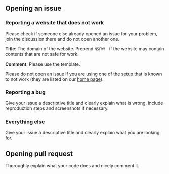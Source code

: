 ## Opening an issue

### Reporting a website that does not work

Please check if someone else already opened an issue for your problem, join the discussion there and do not open another one. 

**Title**: The domain of the website. Prepend `NSFW! ` if the website may contain contents that are not safe for work. 

**Comment**: Please use the template. 

Please do not open an issue if you are using one of the setup that is known to not work 
(they are listed on our [home page](https://jspenguin2017.github.io/AdBlockProtector/)). 

### Reporting a bug

Give your issue a descriptive title and clearly explain what is wrong, include reproduction steps and screenshots if necessary. 

### Everything else

Give your issue a descriptive title and clearly explain what you are looking for. 

## Opening pull request

Thoroughly explain what your code does and nicely comment it. 
